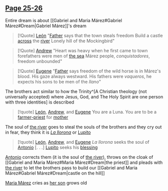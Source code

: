 ## [Page 25-26](</BMU.pdf#page=37-38>)
Entire dream is about [[Gabriel and Maria Márez#Gabriel Márez#Dream|Gabriel Márez]]'s dream

>[!Quote] [León](</Márez Family/León.md>)
>"[Father](</Márez Family/Gabriel and Maria Márez.md#Gabriel Márez>) says that the town steals freedom
>Build a castle [across](</Symbols/Bridge.md>) the [river](</Symbols/Water.md>)
>Lonely hill of the Mockingbird"

> [!Quote] [Andrew](</Márez Family/Andrew.md>)
> "Heart was heavy when he first came to town
> forefathers were men of [the sea](</Symbols/Water.md>)
> Márez people, *conquistadores*, freedom unbounded"

>[!Quote] [Eugene](</Márez Family/Eugene.md>)
>"[Father](</Márez Family/Gabriel and Maria Márez.md#Gabriel Márez>) says freedom of the wild horse is in Márez's blood.
> His gaze always westward. His fathers were *vaqueros*,
> he expects his sons to be men of the *llano*"

The brothers act similar to how the Trinity^[A Christian theology (not universally accepted) where Jesus, God, and The Holy Spirit are one person with three identities] is described

> [!quote] [León](</Márez Family/León.md>), [Andrew](</Márez Family/Andrew.md>), and [Eugene](</Márez Family/Eugene.md>)
> You are a Luna.
> You are to be a [farmer-priest](</Márez Family/Gabriel and Maria Márez.md#Maria Márez>) for [mother](</Márez Family/Gabriel and Maria Márez.md#Maria Márez>)

The soul of [the river](</Symbols/Water.md>) goes to steal the souls of the brothers and they cry out in fear, they think it is *[La llorona](</Symbols/Water.md>)* or [Lupito](</Lupito.md>)
> [!quote] [León](</Márez Family/León.md>), [Andrew](</Márez Family/Andrew.md>), and [Eugene](</Márez Family/Eugene.md>)
> *La llorona* seeks the soul of [Antonio](</Márez Family/Antonio Márez.md>)
> \[. . .\]
> [Lupito](</Lupito.md>) seeks his [blessing](</BMU.pdf#page=34>)

[Antonio](</Márez Family/Antonio Márez.md>) corrects them (it is the soul of [the river](</Symbols/Water.md>)), throws on the cloak of [[Gabriel and Maria Márez#Maria Márez#Dream|the priest]] and pleads with [the river](</Symbols/Water.md>) to let the brothers pass to build our [[Gabriel and Maria Márez#Gabriel Márez#Dream|castle on the hill]]

[Maria Márez](</Márez Family/Gabriel and Maria Márez.md#Maria Márez>) cries as [her son](</Márez Family/Antonio Márez.md>) grows old 